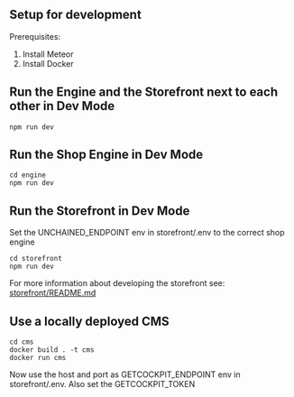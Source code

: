 ## Setup for development

Prerequisites:

1. Install Meteor
2. Install Docker

## Run the Engine and the Storefront next to each other in Dev Mode

```
npm run dev
```

## Run the Shop Engine in Dev Mode

```
cd engine
npm run dev
```

## Run the Storefront in Dev Mode

Set the UNCHAINED_ENDPOINT env in storefront/.env to the correct shop engine

```
cd storefront
npm run dev
```

For more information about developing the storefront see: [storefront/README.md](./storefront/README.md)

## Use a locally deployed CMS

```
cd cms
docker build . -t cms
docker run cms
```

Now use the host and port as GETCOCKPIT_ENDPOINT env in storefront/.env. Also set the GETCOCKPIT_TOKEN
